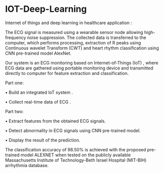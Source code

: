 # IOT-Deep-Learning

Internet of things and deep learning in healthcare application : 

The ECG signal is measured using a wearable sensor node allowing high-frequency noise suppression. The collected data is transferred to the computer, which performs processing, extraction of R peaks using Continuous wavelet Transform (CWT) and heart rhythm classification using CNN pre-trained model AlexNet.

Our system is an ECG monitoring based on Internet-of-Things (IoT) , where ECG data are gathered using portable monitoring device and transmitted directly to computer for feature extraction and classification. 

Part one:

• Build an integrated IoT system .

• Collect real-time data of ECG .


Part two:

• Extract features from the obtained ECG signals.

• Detect abnormality in ECG signals using CNN pre-trained model.

• Display the result of the prediction.



The classification accuracy of 98.50% is achieved with the proposed pre-trained model ALEXNET when tested on the publicly available Massachusetts Institute 
of Technology-Beth Israel Hospital (MIT-BIH) arrhythmia database.
